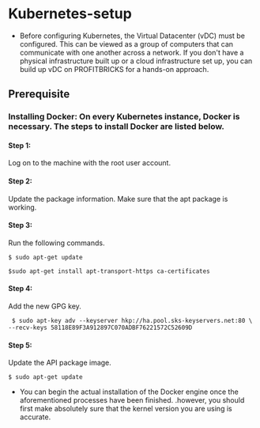 # Kubernetes-setup
- Before configuring Kubernetes, the Virtual Datacenter (vDC) must be configured. This can be viewed as a group of computers that can communicate with one another across a network. If you don't have a physical infrastructure built up or a cloud infrastructure set up, you can build up vDC on PROFITBRICKS for a hands-on approach.
## Prerequisite

 ### Installing Docker: On every Kubernetes instance, Docker is necessary. The steps to install Docker are listed below.

#### Step 1: 
 Log on to the machine with the root user account.

#### Step 2: 
Update the package information. Make sure that the apt package is working.
#### Step 3: 
Run the following commands.

``$ sudo apt-get update``


```$sudo apt-get install apt-transport-https ca-certificates```
#### Step 4: 
Add the new GPG key.

``` $ sudo apt-key adv --keyserver hkp://ha.pool.sks-keyservers.net:80 \ --recv-keys 58118E89F3A912897C070ADBF76221572C52609D```
#### Step 5: 
Update the API package image.

```$ sudo apt-get update```
- You can begin the actual installation of the Docker engine once the aforementioned processes have been finished. .however, you should first make absolutely sure that the kernel version you are using is accurate.
